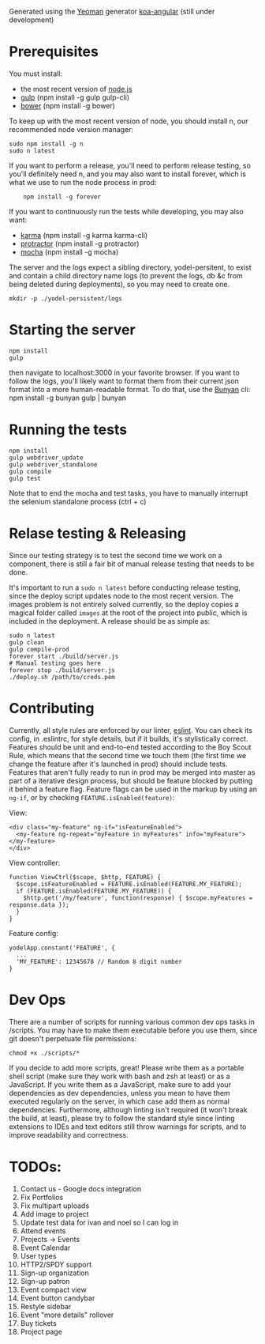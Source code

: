 Generated using the [Yeoman](http://yeoman.io/) generator [koa-angular](https://github.com/prekolna/generator-koa-angular) (still under development)

# Prerequisites
You must install:
* the most recent version of [node.js](https://nodejs.org)
* [gulp](http://gulpjs.com) (npm install -g gulp gulp-cli)
* [bower](bower.io) (npm install -g bower)

To keep up with the most recent version of node, you should install n, our recommended node version manager:

    sudo npm install -g n
    sudo n latest

If you want to perform a release, you'll need to perform release testing, so you'll definitely need n, and you may also want to install forever, which is what we use to run the node process in prod:

        npm install -g forever


If you want to continuously run the tests while developing, you may also want:
* [karma](http://karma-runner.github.io/0.8/index.html) (npm install -g karma karma-cli)
* [protractor](http://angular.github.io/protractor/#/) (npm install -g protractor)
* [mocha](http://mochajs.org/) (npm install -g mocha)

The server and the logs expect a sibling directory, yodel-persitent, to exist and contain a child directory name logs (to prevent the logs, db &c from being deleted during deployments), so you may need to create one.

    mkdir -p ./yodel-persistent/logs

# Starting the server
    npm install
    gulp

then navigate to localhost:3000 in your favorite browser.  If you want to follow the logs, you'll likely want to format them from their current json format into a more human-readable format.  To do that, use the [Bunyan](https://www.npmjs.com/package/bunyan) cli:
    npm install -g bunyan
    gulp | bunyan

# Running the tests

    npm install
    gulp webdriver_update
    gulp webdriver_standalone
    gulp compile
    gulp test

Note that to end the mocha and test tasks, you have to manually interrupt the selenium standalone process  (ctrl + c)

# Relase testing & Releasing
Since our testing strategy is to test the second time we work on a component, there is still a fair bit of manual release testing that needs to be done.

It's important to run a `sudo n latest` before conducting release testing, since the deploy script updates node to the most recent version.  The images problem is not entirely solved currently, so the deploy copies a magical folder called `images` at the root of the project into public, which is included in the deployment.  A release should be as simple as:

    sudo n latest
    gulp clean
    gulp compile-prod
    forever start ./build/server.js
    # Manual testing goes here
    forever stop ./build/server.js
    ./deploy.sh /path/to/creds.pem

# Contributing

Currently, all style rules are enforced by our linter, [eslint](http://eslint.org/).  You can check its config, in .eslintrc, for style details, but if it builds, it's stylistically correct.  Features should be unit and end-to-end tested according to the Boy Scout Rule, which means that the second time we touch them (the first time we change the feature after it's launched in prod) should include tests.  Features that aren't fully ready to run in prod may be merged into master as part of a iterative design process, but should be feature blocked by putting it behind a feature flag.  Feature flags can be used in the markup by using an `ng-if`, or by checking `FEATURE.isEnabled(feature)`:

View:

    <div class="my-feature" ng-if="isFeatureEnabled">
      <my-feature ng-repeat="myFeature in myFeatures" info="myFeature"></my-feature>
    </div>

View controller:

    function ViewCtrl($scope, $http, FEATURE) {
      $scope.isFeatureEnabled = FEATURE.isEnabled(FEATURE.MY_FEATURE);
      if (FEATURE.isEnabled(FEATURE.MY_FEATURE)) {
        $http.get('/my/feature', function(response) { $scope.myFeatures = response.data });
      }
    }

Feature config:

    yodelApp.constant('FEATURE', {
      ...
      'MY_FEATURE': 12345678 // Random 8 digit number
    }

# Dev Ops
There are a number of scripts for running various common dev ops tasks in /scripts.  You may have to make them executable before you use them, since git doesn't perpetuate file permissions:

    chmod +x ./scripts/*

If you decide to add more scripts, great!  Please write them as a portable shell script (make sure they work with bash and zsh at least) or as a JavaScript.  If you write them as a JavaScript, make sure to add your dependencies as dev dependencies, unless you mean to have them executed regularly on the server, in which case add them as normal dependencies.  Furthermore, although linting isn't required (it won't break the build, at least), please try to follow the standard style since linting extensions to IDEs and text editors still throw warnings for scripts, and to improve readability and correctness.

# TODOs:
1. Contact us - Google docs integration
2. Fix Portfolios
3. Fix multipart uploads
4. Add image to project
5. Update test data for ivan and noel so I can log in
6. Attend events
7. Projects -> Events
8. Event Calendar
9. User types
10. HTTP2/SPDY support
11. Sign-up organization
12. Sign-up patron
13. Event compact view
14. Event button candybar
15. Restyle sidebar
16. Event "more details" rollover
17. Buy tickets
18. Project page
